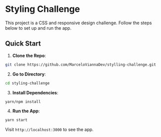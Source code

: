 # Styling Challenge

This project is a CSS and responsive design challenge. Follow the steps below to set up and run the app.

## Quick Start

1. **Clone the Repo**:
  ```bash
  git clone https://github.com/MarceloViannaDev/stylling-challenge.git
  ```

2. **Go to Directory**:
  ```bash
  cd styling-challenge
  ```

3. **Install Dependencies**:
  ```bash
  yarn/npm install
  ```

4. **Run the App**:
  ```bash
  yarn start
  ```

Visit `http://localhost:3000` to see the app.
